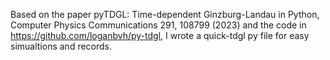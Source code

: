 Based on the paper pyTDGL: Time-dependent Ginzburg-Landau in Python, Computer Physics Communications 291, 108799 (2023) and the code in https://github.com/loganbvh/py-tdgl, I wrote a quick-tdgl py file for easy simualtions and records.